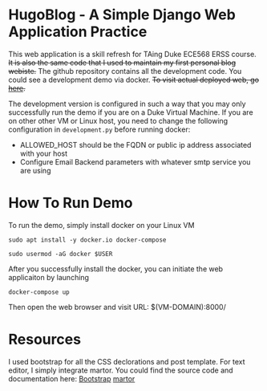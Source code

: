 # HugoBlog - A Simple Django Web Application Practice
  This web application is a skill refresh for TAing Duke ECE568 ERSS course. ~~It is also the same code that I used to maintain my first personal blog webiste.~~ The github repository contains all the development code. You could see a development demo via docker. ~~To visit actual deployed web, go [here](placeholder).~~ 
  
  The development version is configured in such a way that you may only successfully run the demo if you are on a Duke Virtual Machine. If you are on other other VM or Linux host, you need to change the following configuration in `development.py` before running docker:
  * ALLOWED_HOST should be the FQDN or public ip address associated with your host
  * Configure Email Backend parameters with whatever smtp service you are using

# How To Run Demo
  To run the demo, simply install docker on your Linux VM

  `sudo apt install -y docker.io docker-compose`

  `sudo usermod -aG docker $USER`

  After you successfully install the docker, you can initiate the web applicaiton by launching

  `docker-compose up`

  Then open the web browser and visit URL: $(VM-DOMAIN):8000/

# Resources
  I used bootstrap for all the CSS declorations and post template. For text editor, I simply integrate martor.
  You could find the source code and documentation here:
  [Bootstrap](https://startbootstrap.com/template-overviews/clean-blog/)
  [martor](https://github.com/agusmakmun/django-markdown-editor)
  
